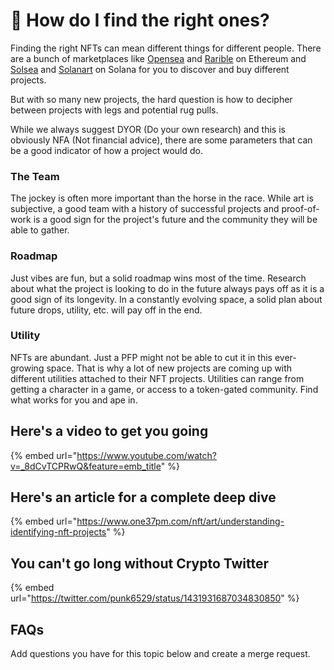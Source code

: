 # 🔭 How do I find the right ones?

Finding the right NFTs can mean different things for different people. There are a bunch of marketplaces like [Opensea](https://opensea.io/) and [Rarible](https://rarible.com/) on Ethereum and [Solsea](https://solsea.io/) and [Solanart](https://solanart.io/) on Solana for you to discover and buy different projects.

But with so many new projects, the hard question is how to decipher between projects with legs and potential rug pulls.

While we always suggest DYOR (Do your own research) and this is obviously NFA (Not financial advice), there are some parameters that can be a good indicator of how a project would do.

### The Team

The jockey is often more important than the horse in the race. While art is subjective, a good team with a history of successful projects and proof-of-work is a good sign for the project's future and the community they will be able to gather.

### Roadmap

Just vibes are fun, but a solid roadmap wins most of the time. Research about what the project is looking to do in the future always pays off as it is a good sign of its longevity. In a constantly evolving space, a solid plan about future drops, utility, etc. will pay off in the end. 

### Utility

NFTs are abundant. Just a PFP might not be able to cut it in this ever-growing space. That is why a lot of new projects are coming up with different utilities attached to their NFT projects. Utilities can range from getting a character in a game, or access to a token-gated community. Find what works for you and ape in.

## Here's a video to get you going

{% embed url="https://www.youtube.com/watch?v=_8dCvTCPRwQ&feature=emb_title" %}

## Here's an article for a complete deep dive

{% embed url="https://www.one37pm.com/nft/art/understanding-identifying-nft-projects" %}

## You can't go long without Crypto Twitter

{% embed url="https://twitter.com/punk6529/status/1431931687034830850" %}

## FAQs

Add questions you have for this topic below and create a merge request.

